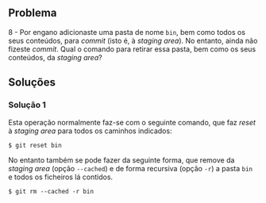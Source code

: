 ## Problema

8 - Por engano adicionaste uma pasta de nome `bin`, bem como todos os seus
conteúdos, para _commit_ (isto é, à _staging area_). No entanto, ainda não
fizeste _commit_. Qual o comando para retirar essa pasta, bem como os seus
conteúdos, da _staging area_?

## Soluções

### Solução 1

Esta operação normalmente faz-se com o seguinte comando, que faz _reset_ à
_staging area_ para todos os caminhos indicados:

```
$ git reset bin
```

No entanto também se pode fazer da seguinte forma, que remove da _staging area_
(opção `--cached`) e de forma recursiva (opção `-r`) a pasta `bin` e todos os
ficheiros lá contidos.

```
$ git rm --cached -r bin
```
